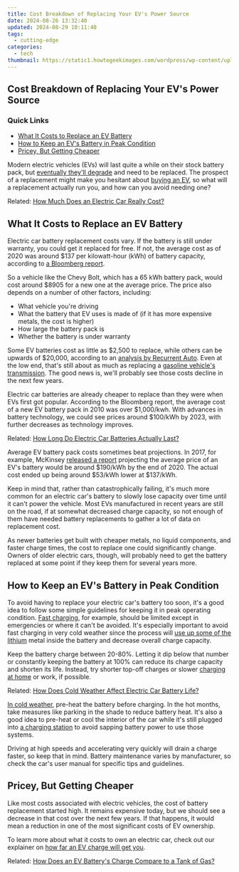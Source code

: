 ```yaml
---
title: Cost Breakdown of Replacing Your EV's Power Source
date: 2024-08-26 13:32:40
updated: 2024-08-29 10:11:40
tags:
  - cutting-edge
categories:
  - tech
thumbnail: https://static1.howtogeekimages.com/wordpress/wp-content/uploads/2022/05/lithium-battery-pack.jpg
---
```


## Cost Breakdown of Replacing Your EV's Power Source

### Quick Links

* [What It Costs to Replace an EV Battery](https://ai-vdieo-software.techidaily.com/fcpx-essentials-mastering-time-manipulation/)
* [How to Keep an EV's Battery in Peak Condition](https://fake-location.techidaily.com/a-detailed-vpna-fake-gps-location-free-review-on-vivo-s18-drfone-by-drfone-virtual-android/)
* [Pricey, But Getting Cheaper](https://meme-emoji.techidaily.com/raid-rebound-hardware-haven/)

 Modern electric vehicles (EVs) will last quite a while on their stock battery pack, but [eventually they'll degrade](https://win-howtos.techidaily.com/bluetooth-connection-issues-how-to-restore-your-mouses-functionality-on-windows-pcs/) and need to be replaced. The prospect of a replacement might make you hesitant about [buying an EV](https://activate-lock.techidaily.com/a-comprehensive-guide-to-icloud-unlock-from-apple-iphone-11-pro-online-by-drfone-ios/), so what will a replacement actually run you, and how can you avoid needing one?

Related: [How Much Does an Electric Car Really Cost?](https://activate-lock.techidaily.com/a-comprehensive-guide-to-icloud-unlock-from-apple-iphone-11-pro-online-by-drfone-ios/) 

##  What It Costs to Replace an EV Battery

 Electric car battery replacement costs vary. If the battery is still under warranty, you could get it replaced for free. If not, the average cost as of 2020 was around $137 per kilowatt-hour (kWh) of battery capacity, according to [a Bloomberg report](https://about.bnef.com/blog/battery-pack-prices-cited-below-100-kwh-for-the-first-time-in-2020-while-market-average-sits-at-137-kwh/).

 So a vehicle like the Chevy Bolt, which has a 65 kWh battery pack, would cost around $8905 for a new one at the average price. The price also depends on a number of other factors, including:

* What vehicle you're driving
* What the battery that EV uses is made of (if it has more expensive metals, the cost is higher)
* How large the battery pack is
* Whether the battery is under warranty

 Some EV batteries cost as little as $2,500 to replace, while others can be upwards of $20,000, according to an [analysis by Recurrent Auto](https://www.recurrentauto.com/research/costs-ev-battery-replacement). Even at the low end, that's still about as much as replacing a [gasoline vehicle's transmission](https://www.transmissionrepaircostguide.com/#cost). The good news is, we'll probably see those costs decline in the next few years.

 Electric car batteries are already cheaper to replace than they were when EVs first got popular. According to the Bloomberg report, the average cost of a new EV battery pack in 2010 was over $1,000/kwh. With advances in battery technology, we could see prices around $100/kWh by 2023, with further decreases as technology improves.

Related: [How Long Do Electric Car Batteries Actually Last?](https://win-howtos.techidaily.com/bluetooth-connection-issues-how-to-restore-your-mouses-functionality-on-windows-pcs/) 

 Average EV battery pack costs sometimes beat projections. In 2017, for example, McKinsey [released a report](https://www.mckinsey.com/~/media/McKinsey/Industries/Automotive%20and%20Assembly/Our%20Insights/Electrifying%20insights%20How%20automakers%20can%20drive%20electrified%20vehicle%20sales%20and%20profitability/Electrifying%20insights%20-%20How%20automakers%20can%20drive%20electrified%20vehicle%20sales%20and%20profitability%5FvF.ashx) projecting the average price of an EV's battery would be around $190/kWh by the end of 2020\. The actual cost ended up being around $53/kWh lower at $137/kWh.

 Keep in mind that, rather than catastrophically failing, it's much more common for an electric car's battery to slowly lose capacity over time until it can't power the vehicle. Most EVs manufactured in recent years are still on the road, if at somewhat decreased charge capacity, so not enough of them have needed battery replacements to gather a lot of data on replacement cost.

 As newer batteries get built with cheaper metals, no liquid components, and faster charge times, the cost to replace one could significantly change. Owners of older electric cars, though, will probably need to get the battery replaced at some point if they keep them for several years more.

##  How to Keep an EV's Battery in Peak Condition

 To avoid having to replace your electric car's battery too soon, it's a good idea to follow some simple guidelines for keeping it in peak operating condition. [Fast charging](https://visual-screen-recording.techidaily.com/unveiling-wintv-magic-compre-written-guide-to-capturing-live-on-windows-pc-for-2024/), for example, should be limited except in emergencies or where it can't be avoided. It's especially important to avoid fast charging in very cold weather since the process will [use up some of the lithium](https://www.recurrentauto.com/research/how-batteries-degrade) metal inside the battery and decrease overall charge capacity.

 Keep the battery charge between 20-80%. Letting it dip below that number or constantly keeping the battery at 100% can reduce its charge capacity and shorten its life. Instead, try shorter top-off charges or slower [charging at home](https://tech-recovery.techidaily.com/most-enjoyable-kid-approved-movies-available-on-netflix/) or work, if possible.

Related: [How Does Cold Weather Affect Electric Car Battery Life?](https://pokemon-go-android.techidaily.com/in-2024-9-mind-blowing-tricks-to-hatch-eggs-in-pokemon-go-without-walking-on-poco-x5-pro-drfone-by-drfone-virtual-android/) 

[In cold weather](https://pokemon-go-android.techidaily.com/in-2024-9-mind-blowing-tricks-to-hatch-eggs-in-pokemon-go-without-walking-on-poco-x5-pro-drfone-by-drfone-virtual-android/), pre-heat the battery before charging. In the hot months, take measures like parking in the shade to reduce battery heat. It's also a good idea to pre-heat or cool the interior of the car while it's still plugged into [a charging station](https://techidaily.com/how-to-transfer-whatsapp-from-apple-iphone-13-to-other-iphone-15-pro-max-devices-drfone-by-drfone-transfer-whatsapp-from-ios-transfer-whatsapp-from-ios/) to avoid sapping battery power to use those systems.

 Driving at high speeds and accelerating very quickly will drain a charge faster, so keep that in mind. Battery maintenance varies by manufacturer, so check the car's user manual for specific tips and guidelines.

##  Pricey, But Getting Cheaper

 Like most costs associated with electric vehicles, the cost of battery replacement started high. It remains expensive today, but we should see a decrease in that cost over the next few years. If that happens, it would mean a reduction in one of the most significant costs of EV ownership.

 To learn more about what it costs to own an electric car, check out our explainer on [how far an EV charge will get you](https://activate-lock.techidaily.com/in-2024-bypass-activation-lock-on-iphone-11-pro-max-4-easy-ways-by-drfone-ios/).

Related: [How Does an EV Battery's Charge Compare to a Tank of Gas?](https://activate-lock.techidaily.com/in-2024-bypass-activation-lock-on-iphone-11-pro-max-4-easy-ways-by-drfone-ios/)

<ins class="adsbygoogle"
     style="display:block"
     data-ad-format="autorelaxed"
     data-ad-client="ca-pub-7571918770474297"
     data-ad-slot="1223367746"></ins>



<ins class="adsbygoogle"
     style="display:block"
     data-ad-client="ca-pub-7571918770474297"
     data-ad-slot="8358498916"
     data-ad-format="auto"
     data-full-width-responsive="true"></ins>
